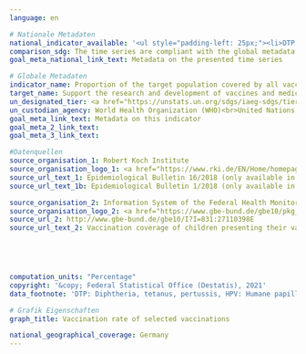 ```yaml
---
language: en    

# Nationale Metadaten    
national_indicator_available: '<ul style="padding-left: 25px;"><li>DTP vaccination rate at school entrance</li> <li> Measles vaccination rate at sschool entrance</li> <li> Pneumococcal vaccination rate at school entrance</li> <li> HPV vaccination rate among 15 years old girls</li></ul>'    
comparison_sdg: The time series are compliant with the global metadata.    
goal_meta_national_link_text: Metadata on the presented time series    

# Globale Metadaten    
indicator_name: Proportion of the target population covered by all vaccines included in their national programme    
target_name: Support the research and development of vaccines and medicines for the communicable and non-communicable diseases that primarily affect developing countries, provide access to affordable essential medicines and vaccines, in accordance with the Doha Declaration on the TRIPS Agreement and Public Health, which affirms the right of developing countries to use to the full the provisions in the Agreement on Trade-Related Aspects of Intellectual Property Rights regarding flexibilities to protect public health, and, in particular, provide access to medicines for all    
un_designated_tier: <a href="https://unstats.un.org/sdgs/iaeg-sdgs/tier-classification/" title="Click here for more information on the UN tier classification."  target="_blank">Tier I</a>    
un_custodian_agency: World Health Organization (WHO)<br>United Nations International Children's Fund (UNICEF)    
goal_meta_link_text: Metadata on this indicator    
goal_meta_2_link_text:     
goal_meta_3_link_text:     

#Datenquellen
source_organisation_1: Robert Koch Institute
source_organisation_logo_1: <a href="https://www.rki.de/EN/Home/homepage_node.html"><img src="https://g205sdgs.github.io/sdg-indicators/public/OrgImgEn/rki.png" alt="Logo rki" style="height:60px; width:148px" /></a>
source_url_text_1: Epidemiological Bulletin 16/2018 (only available in German)
source_url_text_1b: Epidemiological Bulletin 1/2018 (only available in German)

source_organisation_2: Information System of the Federal Health Monitoring
source_organisation_logo_2: <a href="https://www.gbe-bund.de/gbe10/pkg_isgbe5.prc_isgbe?p_uid=gast&p_aid=50815950&p_sprache=E"><img src="https://g205sdgs.github.io/sdg-indicators/public/OrgImgEn/gbe.png" alt="Logo gbe" style="height:60px; width:148px" /></a>
source_url_2: http://www.gbe-bund.de/gbe10/I?I=831:27110398E
source_url_text_2: Vaccination coverage of children presenting their vaccination card at school entry health examinations




    
computation_units: "Percentage"    
copyright: '&copy; Federal Statistical Office (Destatis), 2021'    
data_footnote: 'DTP: Diphtheria, tetanus, pertussis, HPV: Humane papillomavirus.'    

# Grafik Eigenschaften    
graph_title: Vaccination rate of selected vaccinations    

national_geographical_coverage: Germany    
---
```


<span></span>